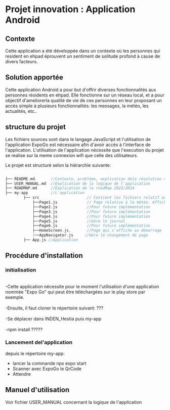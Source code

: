 
# Projet innovation : Application Android 

## Contexte 

Cette application a été développée dans un contexte où les personnes qui resident en ehpad éprouvent un sentiment de solitude profond à cause de divers facteurs.

## Solution apportée 
Cette application Android a pour but d'offrir diverses fonctionnalités aux personnes résidents en ehpad. Elle fonctionne sur un réseau local, et a pour objectif d'ameliorerla qualité de vie de ces personnes en leur proposant un accès simple à plusieurs fonctionnalités: les messages, la météo, les actualités, etc.. 


## structure du projet
Les fichiers sources sont dans le langage JavaScript et l'utilisation de l'application ExpoGo est nécessaire afin d'avoir accès à l'interface de l'application.
L'utilisation de l'application nécessite que l'execution du projet se realise sur la meme connexion wifi que celle des utilisateurs.

Le projet est structuré selon la hiérarchie suivante:
```c

├── README.md.      //Contexte, problème, explication dela résolution du problème.
├── USER_MANUAL.md  //Explication de la logique de l'application
├── ROADMAP.md      //Explication de la roadMap 2023/2024
├── my-app          //L'application 
        ├── src                     // Contient les fichiers relatif au code de l'application
            ├──Page1.js             // Page relative à la météo. Affiche la météo de Rennes.
            ├──Page2.js             //Pour future implémentation 
            ├──Page3.js             //Pour future implémentation 
            ├──Page4.js             //Pour future implémentation 
            ├──Page5.js             //Gère le journal 
            ├──Page6.js             //Pour future implémentation
            ├──HomeScreen.js.       //Page qui s'affiche au démarrage
            |──AppNavigator.js     //Gère le changement de page
        ├── App.js //Application  
```

## Procédure d'installation
### initialisation 
<br>-Cette application nécessite pour le moment l'utilisation d'une application nommée "Expo Go" qui peut être téléchargées sur le play store par exemple.</br>
<br>-Ensuite, il faut cloner le répertoire suivant: ???</br>
<br>-Se déplacer dans INDEN_Hestia puis my-app</br>
<br>-npm install ?????</br>
### Lancement del'application 
depuis le répertoire my-app:
- lancer la commande npx expo start
- Scanner avec ExpoGo le QrCode
- Attendre



## Manuel d'utilisation
Voir fichier USER_MANUAL concernant la logique de l'application
